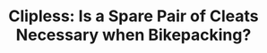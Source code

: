 ---
layout: community
category: community
title: "Clipless: Is a Spare Pair of Cleats Necessary when Bikepacking?"
description: "Just switched to clipless. Is an extra pair of cleats indispensable on trips?  No, they will last longer than all your shoes. Depends on how long the trip is. Just take a spare screw or two."
isTopLevel: false
isSingleLevel: false
isArticle: false
datePublished: 2022-06-17 07:57:00 +0300
dateModified: 2022-06-17 07:57:00 +0300
published: false
---